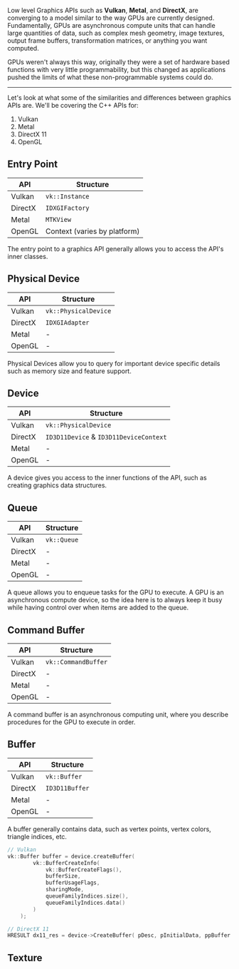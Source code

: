Low level Graphics APIs such as **Vulkan**, **Metal**, and **DirectX**, are converging to a model similar to the way GPUs are currently designed. Fundamentally, GPUs are asynchronous compute units that can handle large quantities of data, such as complex mesh geometry, image textures, output frame buffers, transformation matrices, or anything you want computed.

GPUs weren't always this way, originally they were a set of hardware based functions with very little programmability, but this changed as applications pushed the limits of what these non-programmable systems could do.

---

Let's look at what some of the similarities and differences between graphics APIs are. We'll be covering the C++ APIs for:

1. Vulkan
2. Metal
3. DirectX 11
4. OpenGL

## Entry Point

| API | Structure |
|-----|-----------|
| Vulkan | `vk::Instance` |
| DirectX | `IDXGIFactory` |
| Metal | `MTKView` |
| OpenGL | Context (varies by platform) |

The entry point to a graphics API generally allows you to access the API's inner classes.

## Physical Device

| API | Structure |
|-----|-----------|
| Vulkan | `vk::PhysicalDevice` |
| DirectX | `IDXGIAdapter` |
| Metal | - |
| OpenGL | - |

Physical Devices allow you to query for important device specific details such as memory size and feature support. 

## Device

| API | Structure |
|-----|-----------|
| Vulkan | `vk::PhysicalDevice` |
| DirectX | `ID3D11Device` & `ID3D11DeviceContext` |
| Metal | - |
| OpenGL | - |

A device gives you access to the inner functions of the API, such as creating graphics data structures.

## Queue

| API | Structure |
|-----|-----------|
| Vulkan | `vk::Queue` |
| DirectX | - |
| Metal | - |
| OpenGL | - |

A queue allows you to enqueue tasks for the GPU to execute. A GPU is an asynchronous compute device, so the idea here is to always keep it busy while having control over when items are added to the queue. 

## Command Buffer

| API | Structure |
|-----|-----------|
| Vulkan | `vk::CommandBuffer` |
| DirectX | - |
| Metal | - |
| OpenGL | - |

A command buffer is an asynchronous computing unit, where you describe procedures for the GPU to execute in order.

## Buffer

| API | Structure |
|-----|-----------|
| Vulkan | `vk::Buffer` |
| DirectX | `ID3D11Buffer` |
| Metal | - |
| OpenGL | - |


A buffer generally contains data, such as vertex points, vertex colors, triangle indices, etc.

```cpp
// Vulkan
vk::Buffer buffer = device.createBuffer(
		vk::BufferCreateInfo(
			vk::BufferCreateFlags(),
			bufferSize,
			bufferUsageFlags,
			sharingMode,
			queueFamilyIndices.size(),
			queueFamilyIndices.data()
		)
	);

// DirectX 11
HRESULT dx11_res = device->CreateBuffer( pDesc, pInitialData, ppBuffer );
```

## Texture
